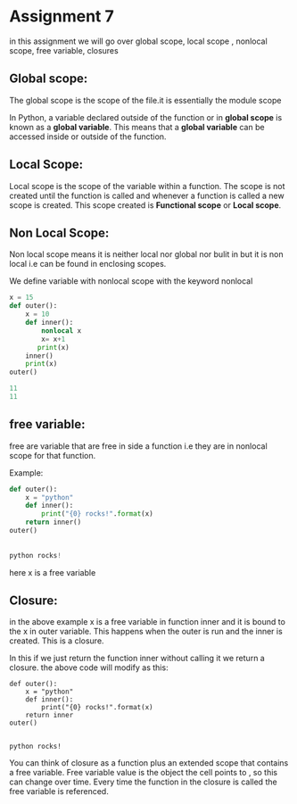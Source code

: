 # Assignment 7

in this assignment we will go over global scope, local scope , nonlocal scope, free variable, closures

## Global scope:

The global scope is the scope of the file.it is essentially the module scope

In Python, a variable declared outside of the function or in **global scope** is known as a **global variable**. This means that a **global variable** can be accessed inside or outside of the function.



## Local Scope: 

Local scope is the scope of the variable within a function. The scope is not created until the function is called and whenever a function is called a new scope is created. This scope created is **Functional scope** or **Local scope**.



## Non Local Scope:

Non local scope means it is neither local nor global nor bulit in but it is non local i.e can be found in enclosing scopes.

We define variable with nonlocal scope with the keyword nonlocal

```python
x = 15
def outer():
	x = 10
    def inner():
        nonlocal x
        x= x+1
       print(x)
    inner()
    print(x)
outer()

11
11

```



## free variable:

free are variable that are free in side a function i.e they are in nonlocal scope for that function. 

Example:

```python
def outer():
    x = "python"
    def inner():
        print("{0} rocks!".format(x)
    return inner()
outer()
              
              
python rocks!
```

here x is a free variable





## Closure:

 in the above example x is a free variable in function inner and it is bound to the x in outer variable. This happens when the outer is run and the inner is created. This is a closure. 

In this  if we just return the function inner without calling it we return a closure. the above code will modify as this:

```
def outer():
    x = "python"
    def inner():
        print("{0} rocks!".format(x)
    return inner
outer()
              
              
python rocks!
```



You can think of closure as a function plus an extended scope that contains a free variable. Free variable value is the object the cell points to , so this can change over time. Every time the function in the closure is called the free variable is referenced.

